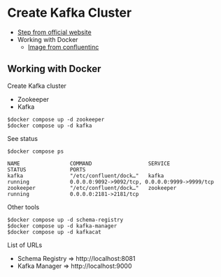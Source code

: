 # Create Kafka Cluster
* [Step from official website](https://kafka.apache.org/quickstart)
* Working with Docker
  * [Image from confluentinc](https://hub.docker.com/u/confluentinc)

## Working with Docker

Create Kafka cluster
* Zookeeper
* Kafka
```
$docker compose up -d zookeeper
$docker compose up -d kafka
```

See status
```
$docker compose ps

NAME                COMMAND                  SERVICE             STATUS              PORTS
kafka               "/etc/confluent/dock…"   kafka               running             0.0.0.0:9092->9092/tcp, 0.0.0.0:9999->9999/tcp
zookeeper           "/etc/confluent/dock…"   zookeeper           running             0.0.0.0:2181->2181/tcp
```

Other tools
```
$docker compose up -d schema-registry
$docker compose up -d kafka-manager
$docker compose up -d kafkacat
```

List of URLs
* Schema Registry => http://localhost:8081
* Kafka Manager => http://localhost:9000